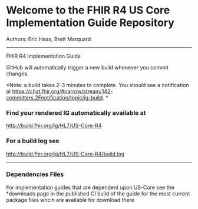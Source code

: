 
#  Welcome to the FHIR R4 US Core Implementation Guide Repository

Authors:  Eric Haas, Brett Marquard

-----
FHIR R4 Implementation Guide

GitHub will automatically trigger a new build whenever you commit changes.

*Note: a build takes 2-3 minutes to complete. You should see a notification at https://chat.fhir.org/#narrow/stream/142-committers.2Fnotification/topic/ig-build.
*

### Find your rendered IG automatically available at

http://build.fhir.org/ig/HL7/US-Core-R4

### For a build log see

http://build.fhir.org/ig/HL7/US-Core-R4/build.log

---

### Dependencies Files

For implementation guides that are dependent upon US-Core see the *downloads page in the published CI build of the guide for the most current package files whcih are available for download there
